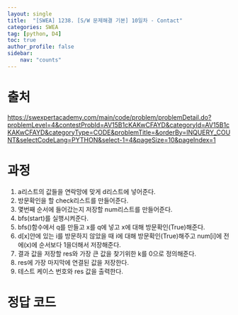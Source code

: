 ```yaml
---
layout: single
title:  "[SWEA] 1238. [S/W 문제해결 기본] 10일차 - Contact"
categories: SWEA
tag: [python, D4]
toc: true
author_profile: false
sidebar:
    nav: "counts"
---
```


# 출처
<https://swexpertacademy.com/main/code/problem/problemDetail.do?problemLevel=4&contestProbId=AV15B1cKAKwCFAYD&categoryId=AV15B1cKAKwCFAYD&categoryType=CODE&problemTitle=&orderBy=INQUERY_COUNT&selectCodeLang=PYTHON&select-1=4&pageSize=10&pageIndex=1>




  
  
# 과정
1. a리스트의 값들을 연락망에 맞게 d리스트에 넣어준다.
2. 방문확인을 할 check리스트를 만들어준다.
3. 몇번째 순서에 들어갔는지 저장할 num리스트를 만들어준다.
4. bfs(start)를 실행시켜준다.
5. bfs()함수에서 q를 만들고 x를 q에 넣고 x에 대해 방문확인(True)해준다.
6. d[x]안에 있는 i를  방문하지 않았을 때 i에 대해 방문확인(True)해주고 num[i]에 전에(x)에 순서보다 1을더해서 저장해준다.
7. 결과 값을 저장할 res와 가장 큰 값을 찾기위한 k를 0으로 정의해준다.
8. res에 가장 마지막에 연결된 값을 저장한다.
9. 테스트 케이스 번호와 res 값을 출력한다.



# 정답 코드
<script src="https://gist.github.com/kghees/24dedfa79f6a17aa0a5b658b1b103ba5.js"></script>
    


